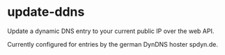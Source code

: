 # update-ddns
Update a dynamic DNS entry to your current public IP over the web API.

Currently configured for entries by the german DynDNS hoster spdyn.de.

